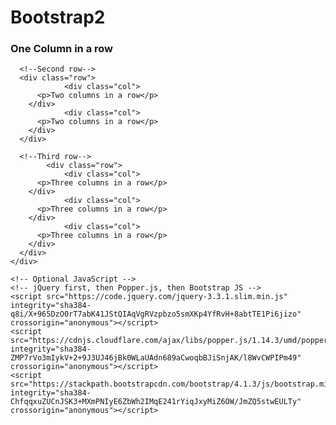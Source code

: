 # Bootstrap2
<!doctype html>
<html lang="en">
  <head>
    <meta charset="utf-8">
    <meta name="viewport" content="width=device-width, initial-scale=1, shrink-to-fit=no">
    <link rel="stylesheet" href="https://stackpath.bootstrapcdn.com/bootstrap/4.1.3/css/bootstrap.min.css" integrity="sha384-MCw98/SFnGE8fJT3GXwEOngsV7Zt27NXFoaoApmYm81iuXoPkFOJwJ8ERdknLPMO" crossorigin="anonymous">
    <link rel="stylesheet" href="style.css" type="text/css">
   <title>Columns</title>
  </head>
  <body>
    <div class="container">
      <!--First row-->
			<div class="row">
        <div class="col">
          <h3>One Column in a row</h3>
        </div>
      </div>

      <!--Second row-->
      <div class="row">
				<div class="col">
          <p>Two columns in a row</p>
        </div>
				<div class="col">
          <p>Two columns in a row</p>
        </div>
      </div>
      
      <!--Third row-->
			<div class="row">
				<div class="col">
          <p>Three columns in a row</p>
        </div>
				<div class="col">
          <p>Three columns in a row</p>
        </div>
				<div class="col">
          <p>Three columns in a row</p>
        </div>
      </div>
    </div>

    <!-- Optional JavaScript -->
    <!-- jQuery first, then Popper.js, then Bootstrap JS -->
    <script src="https://code.jquery.com/jquery-3.3.1.slim.min.js" integrity="sha384-q8i/X+965DzO0rT7abK41JStQIAqVgRVzpbzo5smXKp4YfRvH+8abtTE1Pi6jizo" crossorigin="anonymous"></script>
    <script src="https://cdnjs.cloudflare.com/ajax/libs/popper.js/1.14.3/umd/popper.min.js" integrity="sha384-ZMP7rVo3mIykV+2+9J3UJ46jBk0WLaUAdn689aCwoqbBJiSnjAK/l8WvCWPIPm49" crossorigin="anonymous"></script>
    <script src="https://stackpath.bootstrapcdn.com/bootstrap/4.1.3/js/bootstrap.min.js" integrity="sha384-ChfqqxuZUCnJSK3+MXmPNIyE6ZbWh2IMqE241rYiqJxyMiZ6OW/JmZQ5stwEULTy" crossorigin="anonymous"></script>
  </body>
</html>
